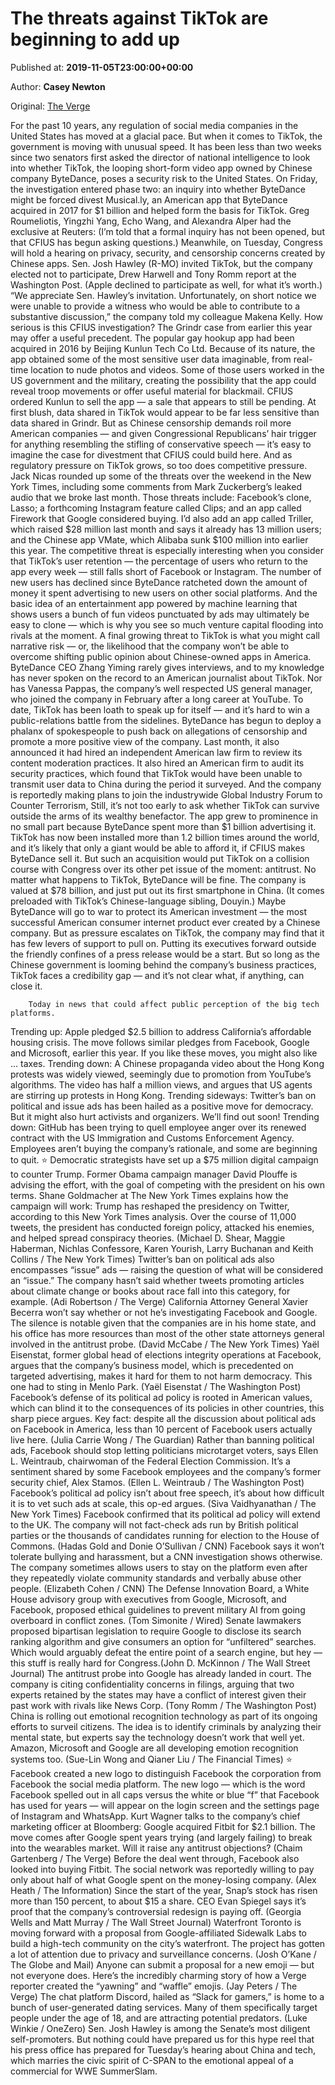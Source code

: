 
# The threats against TikTok are beginning to add up

Published at: **2019-11-05T23:00:00+00:00**

Author: **Casey Newton**

Original: [The Verge](https://www.theverge.com/interface/2019/11/5/20947952/tiktok-threats-regulation-competition-pr-china-hearing)

For the past 10 years, any regulation of social media companies in the United States has moved at a glacial pace. But when it comes to TikTok, the government is moving with unusual speed.
It has been less than two weeks since two senators first asked the director of national intelligence to look into whether TikTok, the looping short-form video app owned by Chinese company ByteDance, poses a security risk to the United States. On Friday, the investigation entered phase two: an inquiry into whether ByteDance might be forced divest Musical.ly, an American app that ByteDance acquired in 2017 for $1 billion and helped form the basis for TikTok.
Greg Roumeliotis, Yingzhi Yang, Echo Wang, and Alexandra Alper had the exclusive at Reuters:
(I’m told that a formal inquiry has not been opened, but that CFIUS has begun asking questions.)
Meanwhile, on Tuesday, Congress will hold a hearing on privacy, security, and censorship concerns created by Chinese apps. Sen. Josh Hawley (R-MO) invited TikTok, but the company elected not to participate, Drew Harwell and Tony Romm report at the Washington Post. (Apple declined to participate as well, for what it’s worth.) “We appreciate Sen. Hawley’s invitation. Unfortunately, on short notice we were unable to provide a witness who would be able to contribute to a substantive discussion,” the company told my colleague Makena Kelly.
How serious is this CFIUS investigation? The Grindr case from earlier this year may offer a useful precedent. The popular gay hookup app had been acquired in 2016 by Beijing Kunlun Tech Co Ltd. Because of its nature, the app obtained some of the most sensitive user data imaginable, from real-time location to nude photos and videos. Some of those users worked in the US government and the military, creating the possibility that the app could reveal troop movements or offer useful material for blackmail. CFIUS ordered Kunlun to sell the app — a sale that appears to still be pending.
At first blush, data shared in TikTok would appear to be far less sensitive than data shared in Grindr. But as Chinese censorship demands roil more American companies — and given Congressional Republicans’ hair trigger for anything resembling the stifling of conservative speech — it’s easy to imagine the case for divestment that CFIUS could build here.
And as regulatory pressure on TikTok grows, so too does competitive pressure. Jack Nicas rounded up some of the threats over the weekend in the New York Times, including some comments from Mark Zuckerberg’s leaked audio that we broke last month. Those threats include: Facebook’s clone, Lasso; a forthcoming Instagram feature called Clips; and an app called Firework that Google considered buying. I’d also add an app called Triller, which raised $28 million last month and says it already has 13 million users; and the Chinese app VMate, which Alibaba sunk $100 million into earlier this year.
The competitive threat is especially interesting when you consider that TikTok’s user retention — the percentage of users who return to the app every week — still falls short of Facebook or Instagram. The number of new users has declined since ByteDance ratcheted down the amount of money it spent advertising to new users on other social platforms. And the basic idea of an entertainment app powered by machine learning that shows users a bunch of fun videos punctuated by ads may ultimately be easy to clone — which is why you see so much venture capital flooding into rivals at the moment.
A final growing threat to TikTok is what you might call narrative risk — or, the likelihood that the company won’t be able to overcome shifting public opinion about Chinese-owned apps in America. ByteDance CEO Zhang Yiming rarely gives interviews, and to my knowledge has never spoken on the record to an American journalist about TikTok. Nor has Vanessa Pappas, the company’s well respected US general manager, who joined the company in February after a long career at YouTube. To date, TikTok has been loath to speak up for itself — and it’s hard to win a public-relations battle from the sidelines.
ByteDance has begun to deploy a phalanx of spokespeople to push back on allegations of censorship and promote a more positive view of the company. Last month, it also announced it had hired an independent American law firm to review its content moderation practices. It also hired an American firm to audit its security practices, which found that TikTok would have been unable to transmit user data to China during the period it surveyed. And the company is reportedly making plans to join the industrywide Global Industry Forum to Counter Terrorism,
Still, it’s not too early to ask whether TikTok can survive outside the arms of its wealthy benefactor. The app grew to prominence in no small part because ByteDance spent more than $1 billion advertising it. TikTok has now been installed more than 1.2 billion times around the world, and it’s likely that only a giant would be able to afford it, if CFIUS makes ByteDance sell it. But such an acquisition would put TikTok on a collision course with Congress over its other pet issue of the moment: antitrust.
No matter what happens to TikTok, ByteDance will be fine. The company is valued at $78 billion, and just put out its first smartphone in China. (It comes preloaded with TikTok’s Chinese-language sibling, Douyin.) Maybe ByteDance will go to war to protect its American investment — the most successful American consumer internet product ever created by a Chinese company.
But as pressure escalates on TikTok, the company may find that it has few levers of support to pull on. Putting its executives forward outside the friendly confines of a press release would be a start. But so long as the Chinese government is looming behind the company’s business practices, TikTok faces a credibility gap — and it’s not clear what, if anything, can close it.

        Today in news that could affect public perception of the big tech platforms.
      
Trending up: Apple pledged $2.5 billion to address California’s affordable housing crisis. The move follows similar pledges from Facebook, Google and Microsoft, earlier this year. If you like these moves, you might also like ... taxes.
Trending down: A Chinese propaganda video about the Hong Kong protests was widely viewed, seemingly due to promotion from YouTube’s algorithms. The video has half a million views, and argues that US agents are stirring up protests in Hong Kong.
Trending sideways: Twitter’s ban on political and issue ads has been hailed as a positive move for democracy. But it might also hurt activists and organizers. We’ll find out soon!
Trending down: GitHub has been trying to quell employee anger over its renewed contract with the US Immigration and Customs Enforcement Agency. Employees aren’t buying the company’s rationale, and some are beginning to quit.
⭐ Democratic strategists have set up a $75 million digital campaign to counter Trump. Former Obama campaign manager David Plouffe is advising the effort, with the goal of competing with the president on his own terms. Shane Goldmacher at The New York Times explains how the campaign will work:
Trump has reshaped the presidency on Twitter, according to this New York Times analysis. Over the course of 11,000 tweets, the president has conducted foreign policy, attacked his enemies, and helped spread conspiracy theories. (Michael D. Shear, Maggie Haberman, Nichlas Confessore, Karen Yourish, Larry Buchanan and Keith Collins / The New York Times)
Twitter’s ban on political ads also encompasses “issue” ads — raising the question of what will be considered an “issue.” The company hasn’t said whether tweets promoting articles about climate change or books about race fall into this category, for example. (Adi Robertson / The Verge)
California Attorney General Xavier Becerra won’t say whether or not he’s investigating Facebook and Google. The silence is notable given that the companies are in his home state, and his office has more resources than most of the other state attorneys general involved in the antitrust probe. (David McCabe / The New York Times)
Yaël Eisenstat, former global head of elections integrity operations at Facebook, argues that the company’s business model, which is precedented on targeted advertising, makes it hard for them to not harm democracy. This one had to sting in Menlo Park. (Yaël Eisenstat / The Washington Post)
Facebook’s defense of its political ad policy is rooted in American values, which can blind it to the consequences of its policies in other countries, this sharp piece argues. Key fact: despite all the discussion about political ads on Facebook in America, less than 10 percent of Facebook users actually live here. (Julia Carrie Wong / The Guardian)
Rather than banning political ads, Facebook should stop letting politicians microtarget voters, says Ellen L. Weintraub, chairwoman of the Federal Election Commission. It’s a sentiment shared by some Facebook employees and the company’s former security chief, Alex Stamos. (Ellen L. Weintraub / The Washington Post)
Facebook’s political ad policy isn’t about free speech, it’s about how difficult it is to vet such ads at scale, this op-ed argues. (Siva Vaidhyanathan / The New York Times)
Facebook confirmed that its political ad policy will extend to the UK. The company will not fact-check ads run by British political parties or the thousands of candidates running for election to the House of Commons. (Hadas Gold and Donie O’Sullivan / CNN)
Facebook says it won’t tolerate bullying and harassment, but a CNN investigation shows otherwise. The company sometimes allows users to stay on the platform even after they repeatedly violate community standards and verbally abuse other people. (Elizabeth Cohen / CNN)
The Defense Innovation Board, a White House advisory group with executives from Google, Microsoft, and Facebook, proposed ethical guidelines to prevent military AI from going overboard in conflict zones. (Tom Simonite / Wired)
Senate lawmakers proposed bipartisan legislation to require Google to disclose its search ranking algorithm and give consumers an option for “unfiltered” searches. Which would arguably defeat the entire point of a search engine, but hey — this stuff is really hard for Congress.(John D. McKinnon / The Wall Street Journal)
The antitrust probe into Google has already landed in court. The company is citing confidentiality concerns in filings, arguing that two experts retained by the states may have a conflict of interest given their past work with rivals like News Corp. (Tony Romm / The Washington Post)
China is rolling out emotional recognition technology as part of its ongoing efforts to surveil citizens. The idea is to identify criminals by analyzing their mental state, but experts say the technology doesn’t work that well yet. Amazon, Microsoft and Google are all developing emotion recognition systems too. (Sue-Lin Wong and Qianer Liu / The Financial Times)
⭐ Facebook created a new logo to distinguish Facebook the corporation from Facebook the social media platform. The new logo — which is the word Facebook spelled out in all caps versus the white or blue “f” that Facebook has used for years — will appear on the login screen and the settings page of Instagram and WhatsApp. Kurt Wagner talks to the company’s chief marketing officer at Bloomberg:
Google acquired Fitbit for $2.1 billion. The move comes after Google spent years trying (and largely failing) to break into the wearables market. Will it raise any antitrust objections? (Chaim Gartenberg / The Verge)
Before the deal went through, Facebook also looked into buying Fitbit. The social network was reportedly willing to pay only about half of what Google spent on the money-losing company. (Alex Heath / The Information)
Since the start of the year, Snap’s stock has risen more than 150 percent, to about $15 a share. CEO Evan Spiegel says it’s proof that the company’s controversial redesign is paying off. (Georgia Wells and Matt Murray / The Wall Street Journal)
Waterfront Toronto is moving forward with a proposal from Google-affiliated Sidewalk Labs to build a high-tech community on the city’s waterfront. The project has gotten a lot of attention due to privacy and surveillance concerns. (Josh O’Kane / The Globe and Mail)
Anyone can submit a proposal for a new emoji — but not everyone does. Here’s the incredibly charming story of how a Verge reporter created the “yawning” and “waffle” emojis. (Jay Peters / The Verge)
The chat platform Discord, hailed as “Slack for gamers,” is home to a bunch of user-generated dating services. Many of them specifically target people under the age of 18, and are attracting potential predators. (Luke Winkie / OneZero)
Sen. Josh Hawley is among the Senate’s most diligent self-promoters. But nothing could have prepared us for this hype reel that his press office has prepared for Tuesday’s hearing about China and tech, which marries the civic spirit of C-SPAN to the emotional appeal of a commercial for WWE SummerSlam.
